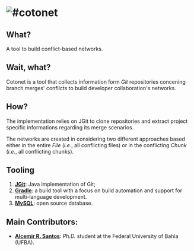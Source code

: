 ![#cotonet](https://github.com/riselabs-ufba/cotonet/blob/master/img/cotonet.png "cotonet logo")
==========

## What?
A tool to build conflict-based networks.

## Wait, what?
Cotonet is a tool that collects information form _Git_ repositories concening branch merges' conflicts to build developer collaboration's networks.

## How?
The implementation relies on JGit to clone repositories and extract project specific informations regarding its merge scenarios. 

The networks are created in considering two different approaches based either in the entire _File_ (_i.e._, all conflicting files) or in the conflicting _Chunk_ (_i.e._, all conflicting chunks).

## Tooling
1. [**JGit**](http://www.eclipse.org/jgit/): Java implementation of Git;
2. [**Gradle**](http://gradle.org): a build tool with a focus on build automation and support for multi-language development.
3. [**MySQL**](http://www.mysql.com): open source database.

## Main Contributors:

* [**Alcemir R. Santos**](http://github.com/alcemirsantos): _Ph.D._ student at the Federal University of Bahia (UFBA).